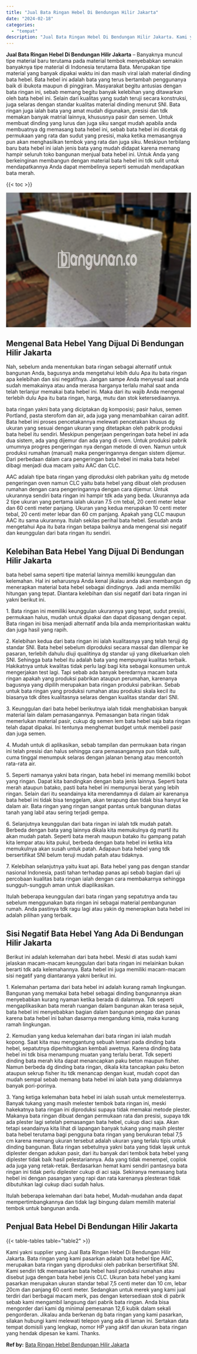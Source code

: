 ```yaml
---
title: "Jual Bata Ringan Hebel Di Bendungan Hilir Jakarta"
date: "2024-02-18"
categories: 
  - "tempat"
description: "Jual Bata Ringan Hebel Di Bendungan Hilir Jakarta. Kami yakni supplier yang Jual Bata Ringan Hebel Di Bendungan Hilir Jakarta. Bata ringan yang kami pasarkan..."
---
```


**Jual Bata Ringan Hebel Di Bendungan Hilir Jakarta** – Banyaknya muncul tipe material baru terutama pada material tembok menyebabkan semakin banyaknya tipe material di Indonesia terutama Bata. Merupakan tipe material yang banyak dipakai waktu ini dan masih viral ialah material dinding bata hebel. Bata hebel ini adalah bata yang terus bertambah penggunanya baik di ibukota maupun di pinggiran. Masyarakat begitu antusias dengan bata ringan ini, sebab memang begitu banyak kelebihan yang ditawarkan oleh bata hebel ini. Selain dari kualitas yang sudah teruji secara konstruksi, juga selaras dengan standar kualitas material dinding menurut SNI. Bata ringan juga ialah bata yang amat mudah digunakan, presisi dan tdk memakan banyak matrial lainnya, khususnya pasir dan semen. Untuk membuat dinding yang lurus dan juga siku sangat mudah apabila anda membuatnya dg memasang bata hebel ini, sebab bata hebel ini dicetak dg permukaan yang rata dan sudut yang presisi, maka ketika memasangnya pun akan menghasilkan tembok yang rata dan juga siku. Meskipun terbilang baru bata hebel ini ialah jenis bata yang mudah didapat karena memang hampir seluruh toko bangunan menjual bata hebel ini. Untuk Anda yang berkeinginan membangun dengan material bata hebel ini tdk sulit untuk mendapatkannya Anda dapat membelinya seperti semudah mendapatkan bata merah.

{{< toc >}}

![Jual Bata Ringan Hebel Di Bendungan Hilir Jakarta](/images/jual-hebel-murah-30.png)

## Mengenal Bata Hebel Yang Dijual Di Bendungan Hilir Jakarta

Nah, sebelum anda menentukan bata ringan sebagai alternatif untuk bangunan Anda, bagusnya anda mengetahui lebih dulu Apa itu bata ringan apa kelebihan dan sisi negatifnya. Jangan sampe Anda menyesal saat anda sudah memakainya atau anda merasa harganya terlalu mahal saat anda telah terlanjur memakai bata hebel ini. Maka dari itu wajib Anda mengenal terlebih dulu Apa itu bata ringan, harga, mutu dan stok ketersediaannya.

bata ringan yakni bata yang diciptakan dg komposisi; pasir halus, semen Portland, pasta sterofom dan air, ada juga yang menambahkan cairan aditif. Bata hebel ini proses pencetakannya melewati pencetakan khusus dg ukuran yang sesuai dengan ukuran yang ditetapkan oleh pabrik produksi bata hebel itu sendiri. Meskipun pengerjaan pengeringan bata hebel ini ada dua sistem, ada yang dijemur dan ada yang di oven. Untuk produksi pabrik umumnya progres pengeringan nya dengan metode di oven. Namun untuk produksi rumahan (manual) maka pengeringannya dengan sistem dijemur. Dari perbedaan dalam cara pengeringan bata hebel ini maka bata hebel dibagi menjadi dua macam yaitu AAC dan CLC.

AAC adalah tipe bata ringan yang diproduksi oleh pabrikan yaitu dg metode pengeringan oven namun CLC yaitu bata hebel yang dibuat oleh produsen rumahan dengan cara pengeringannya dengan cara dijemur. Untuk ukurannya sendiri bata ringan ini hampir tdk ada yang beda. Ukurannya ada 2 tipe ukuran yang pertama ialah ukuran 7.5 cm tebal, 20 centi meter lebar dan 60 centi meter panjang. Ukuran yang kedua merupakan 10 centi meter tebal, 20 centi meter lebar dan 60 cm panjang. Apakah yang CLC maupun AAC itu sama ukurannya. Itulah sekilas perihal bata hebel. Sesudah anda mengetahui Apa itu bata ringan betapa baiknya anda mengenal sisi negatif dan keunggulan dari bata ringan itu sendiri.

## Kelebihan Bata Hebel Yang Dijual Di Bendungan Hilir Jakarta

bata hebel sama seperti tipe material lainnya memiliki keunggulan dan kelemahan. Hal ini seharusnya Anda kenal jikalau anda akan membangun dg menerapkan material bata hebel sebagai dindingnya. Jadi anda memiliki hitungan yang tepat. Diantara kelebihan dan sisi negatif dari bata ringan ini yakni berikut ini.

1\. Bata ringan ini memiliki keunggulan ukurannya yang tepat, sudut presisi, permukaan halus, mudah untuk dipakai dan dapat dipasang dengan cepat. Bata ringan ini bisa menjadi alternatif anda bila anda memprioritaskan waktu dan juga hasil yang rapih.

2\. Kelebihan kedua dari bata ringan ini ialah kualitasnya yang telah teruji dg standar SNI. Bata hebel sebelum diproduksi secara massal dan dilempar ke pasaran, terlebih dahulu diuji qualitinya dg standar uji yang dikeluarkan oleh SNI. Sehingga bata hebel itu adalah bata yang mempunyai kualitas terbaik. Hakikatnya untuk kwalitas tidak perlu lagi bagi kita sebagai konsumen untuk mengerjakan test lagi. Tapi sebab ada banyak beredarnya macam bata ringan apakah yang produksi pabrikan ataupun perumahan, karenanya bagusnya yang dipilih merupakan bata ringan produksi pabrikan. Sebab untuk bata ringan yang produksi rumahan atau produksi skala kecil itu biasanya tdk dites kualitasnya selaras dengan kualitas standar dari SNI.

3\. Keunggulan dari bata hebel berikutnya ialah tidak menghabiskan banyak material lain dalam pemasangannya. Pemasangan bata ringan tidak memerlukan material pasir, cukup dg semen lem bata hebel saja bata ringan telah dapat dipakai. Ini tentunya menghemat budget untuk membeli pasir dan juga semen.

4\. Mudah untuk di aplikasikan, sebab tampilan dan permukaan bata ringan ini telah presisi dan halus sehingga cara pemasangannya pun tidak sulit, cuma tinggal menumpuk selaras dengan jalanan benang atau mencontoh rata-rata air.

5\. Seperti namanya yakni bata ringan, bata hebel ini memang memiliki bobot yang ringan. Dapat kita bandingkan dengan bata jenis lainnya. Seperti bata merah ataupun batako, pasti bata hebel ini mempunyai berat yang lebih ringan. Selain dari itu seandainya kita merendamnya di dalam air karenanya bata hebel ini tidak bisa tenggelam, akan terapung dan tidak bisa hanyut ke dalam air. Bata ringan yang ringan sangat pantas untuk bangunan diatas tanah yang labil atau sering terjadi gempa.

6\. Selanjutnya keunggulan dari bata ringan ini ialah tdk mudah patah. Berbeda dengan bata yang lainnya dikala kita memukulnya dg martil itu akan mudah patah. Seperti bata merah maupun batako itu gampang patah kita lempar atau kita pukul, berbeda dengan bata hebel ini ketika kita memukulnya akan susah untuk patah. Adapaun bata hebel yang tdk bersertifikat SNI belum teruji mudah patah atau tidaknya.

7\. Kelebihan selanjutnya yaitu kuat api. Bata hebel yang pas dengan standar nasional Indonesia, pasti tahan terhadap panas api sebab bagian dari uji percobaan kualitas bata ringan ialah dengan cara membakarnya sehingga sungguh-sungguh aman untuk diaplikasikan.

Itulah beberapa keunggulan dari bata ringan yang sepatutnya anda tau sebelum menggunakan bata ringan ini sebagai material pembangunan rumah. Anda pastinya tdk ragu lagi atau yakin dg menerapkan bata hebel ini adalah pilihan yang terbaik.

## Sisi Negatif Bata Hebel Yang Ada Di Bendungan Hilir Jakarta

Berikut ini adalah kelemahan dari bata hebel. Meski di atas sudah kami jelaskan macam-macam keunggulan dari bata ringan ini melainkan bukan berarti tdk ada kelemahannya. Bata hebel ini juga memiliki macam-macam sisi negatif yang diantaranya yakni berikut ini.

1\. Kelemahan pertama dari bata hebel ini adalah kurang ramah lingkungan. Bangunan yang memakai bata hebel sebagai dinding bangunannya akan menyebabkan kurang nyaman ketika berada di dalamnya. Tdk seperti mengaplikasikan bata merah ruangan dalam bangunan akan terasa sejuk, bata hebel ini menyebabkan bagian dalam bangunan pengap dan panas karena bata hebel ini bahan dasarnya mengandung kimia, maka kurang ramah lingkungan.

2\. Kemudian yang kedua kelemahan dari bata ringan ini ialah mudah kopong. Saat kita mau menggantung sebuah lemari pada dinding bata hebel, sepatutnya diperhitungkan kembali awetnya. Karena dinding bata hebel ini tdk bisa menampung muatan yang terlalu berat. Tdk seperti dinding bata merah kita dapat menancapkan paku beton maupun fisher. Namun berbeda dg dinding bata ringan, dikala kita tancapkan paku beton ataupun sekrup fisher itu tdk menancap dengan kuat, mudah copot dan mudah sempal sebab memang bata hebel ini ialah bata yang didalamnya banyak pori-porinya.

3\. Yang ketiga kelemahan bata hebel ini ialah susah untuk memelesternya. Banyak tukang yang masih melester tembok bata ringan ini, meski hakekatnya bata ringan ini diproduksi supaya tidak memakai metode plester. Makanya bata ringan dibuat dengan permukaan rata dan presisi, supaya tdk ada plester lagi setelah pemasangan bata hebel, cukup diaci saja. Akan tetapi seandainya kita lihat di lapangan banyak tukang yang masih plester bata hebel terutama bagi pengguna bata ringan yang berukuran tebal 7,5 cm karena memang ukuran tersebut adalah ukuran yang terlalu tipis untuk dinding bangunan. Bata ringan sebetulnya yakni bata yang tidak layak untuk diplester dengan adukan pasir, dari itu banyak dari tembok bata hebel yang diplester tidak baik hasil pelestariannya. Ada yang tidak menempel, coplok ada juga yang retak-retak. Berdasarkan hemat kami sendiri pantasnya bata ringan ini tidak perlu diplester cukup di aci saja. Sekiranya memasang bata hebel ini dengan pasangan yang rapi dan rata karenanya plesteran tidak dibutuhkan lagi cukup diaci sudah halus.

Itulah beberapa kelemahan dari bata hebel, Mudah-mudahan anda dapat mempertimbangkannya dan tidak lagi bingung dalam memilih material tembok untuk bangunan anda.

## Penjual Bata Hebel Di Bendungan Hilir Jakarta

{{< table-tables table="table2" >}}

Kami yakni supplier yang Jual Bata Ringan Hebel Di Bendungan Hilir Jakarta. Bata ringan yang kami pasarkan adalah bata hebel tipe AAC, merupakan bata ringan yang diproduksi oleh pabrikan bersertifikat SNI. Kami sendiri tdk memasarkan bata hebel hasil produksi rumahan atau disebut juga dengan bata hebel jenis CLC. Ukuran bata hebel yang kami pasarkan merupakan ukuran standar tebal 7,5 centi meter dan 10 cm, lebar 20cm dan panjang 60 centi meter. Sedangkan untuk merek yang kami jual terdiri dari berbagai macam merk, pas dengan ketersediaan stok di pabrik sebab kami mengambil langsung dari pabrik bata ringan. Anda bisa mengorder dari kami dg minimal pemesanan 12,6 kubik dalam sekali pengorderan. Jikalau anda berkenan dg bata ringan yang kami pasarkan, silakan hubungi kami melewati telepon yang ada di laman ini. Sertakan data tempat domisili yang lengkap, nomor HP yang aktif dan ukuran bata ringan yang hendak dipesan ke kami. Thanks.

**Ref by:** [Bata Ringan Hebel Bendungan Hilir Jakarta](https://id.wikipedia.org/wiki/Bata)
